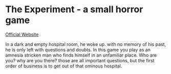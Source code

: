 # The Experiment - a small horror game
 [Official Website](https://eladcohendesign.com/the-experiment/)
 
 In a dark and empty hospital room, he woke up.
 with no memory of his past, he is only left with questions and doubts.
 In this game you play as an amnesia stricken man who finds himself in an unfamiliar place.
 Who are you? why are you there? those are all important questions, but the first order of business is to get out of that ominous hospital.
